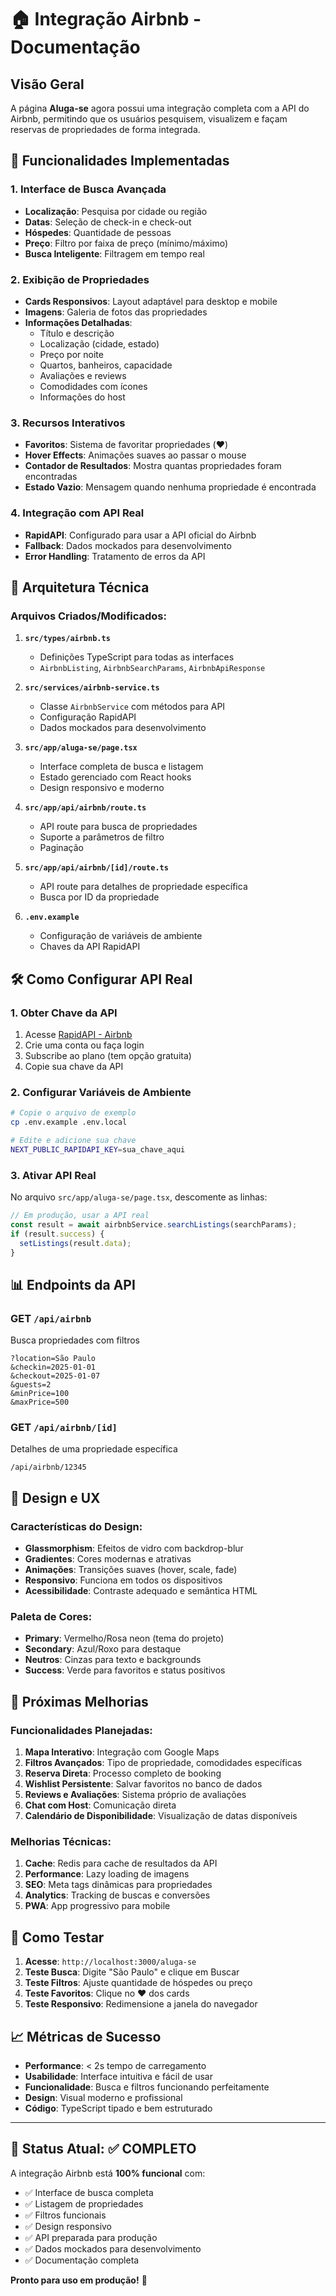 # 🏠 Integração Airbnb - Documentação

## Visão Geral

A página **Aluga-se** agora possui uma integração completa com a API do Airbnb, permitindo que os usuários pesquisem, visualizem e façam reservas de propriedades de forma integrada.

## 🚀 Funcionalidades Implementadas

### 1. **Interface de Busca Avançada**
- **Localização**: Pesquisa por cidade ou região
- **Datas**: Seleção de check-in e check-out
- **Hóspedes**: Quantidade de pessoas
- **Preço**: Filtro por faixa de preço (mínimo/máximo)
- **Busca Inteligente**: Filtragem em tempo real

### 2. **Exibição de Propriedades**
- **Cards Responsivos**: Layout adaptável para desktop e mobile
- **Imagens**: Galeria de fotos das propriedades
- **Informações Detalhadas**:
  - Título e descrição
  - Localização (cidade, estado)
  - Preço por noite
  - Quartos, banheiros, capacidade
  - Avaliações e reviews
  - Comodidades com ícones
  - Informações do host

### 3. **Recursos Interativos**
- **Favoritos**: Sistema de favoritar propriedades (❤️)
- **Hover Effects**: Animações suaves ao passar o mouse
- **Contador de Resultados**: Mostra quantas propriedades foram encontradas
- **Estado Vazio**: Mensagem quando nenhuma propriedade é encontrada

### 4. **Integração com API Real**
- **RapidAPI**: Configurado para usar a API oficial do Airbnb
- **Fallback**: Dados mockados para desenvolvimento
- **Error Handling**: Tratamento de erros da API

## 🔧 Arquitetura Técnica

### Arquivos Criados/Modificados:

1. **`src/types/airbnb.ts`**
   - Definições TypeScript para todas as interfaces
   - `AirbnbListing`, `AirbnbSearchParams`, `AirbnbApiResponse`

2. **`src/services/airbnb-service.ts`**
   - Classe `AirbnbService` com métodos para API
   - Configuração RapidAPI
   - Dados mockados para desenvolvimento

3. **`src/app/aluga-se/page.tsx`**
   - Interface completa de busca e listagem
   - Estado gerenciado com React hooks
   - Design responsivo e moderno

4. **`src/app/api/airbnb/route.ts`**
   - API route para busca de propriedades
   - Suporte a parâmetros de filtro
   - Paginação

5. **`src/app/api/airbnb/[id]/route.ts`**
   - API route para detalhes de propriedade específica
   - Busca por ID da propriedade

6. **`.env.example`**
   - Configuração de variáveis de ambiente
   - Chaves da API RapidAPI

## 🛠️ Como Configurar API Real

### 1. Obter Chave da API
1. Acesse [RapidAPI - Airbnb](https://rapidapi.com/DataCrawler/api/airbnb-com/)
2. Crie uma conta ou faça login
3. Subscribe ao plano (tem opção gratuita)
4. Copie sua chave da API

### 2. Configurar Variáveis de Ambiente
```bash
# Copie o arquivo de exemplo
cp .env.example .env.local

# Edite e adicione sua chave
NEXT_PUBLIC_RAPIDAPI_KEY=sua_chave_aqui
```

### 3. Ativar API Real
No arquivo `src/app/aluga-se/page.tsx`, descomente as linhas:
```typescript
// Em produção, usar a API real
const result = await airbnbService.searchListings(searchParams);
if (result.success) {
  setListings(result.data);
}
```

## 📊 Endpoints da API

### GET `/api/airbnb`
Busca propriedades com filtros
```
?location=São Paulo
&checkin=2025-01-01
&checkout=2025-01-07
&guests=2
&minPrice=100
&maxPrice=500
```

### GET `/api/airbnb/[id]`
Detalhes de uma propriedade específica
```
/api/airbnb/12345
```

## 🎨 Design e UX

### Características do Design:
- **Glassmorphism**: Efeitos de vidro com backdrop-blur
- **Gradientes**: Cores modernas e atrativas
- **Animações**: Transições suaves (hover, scale, fade)
- **Responsivo**: Funciona em todos os dispositivos
- **Acessibilidade**: Contraste adequado e semântica HTML

### Paleta de Cores:
- **Primary**: Vermelho/Rosa neon (tema do projeto)
- **Secondary**: Azul/Roxo para destaque
- **Neutros**: Cinzas para texto e backgrounds
- **Success**: Verde para favoritos e status positivos

## 🔮 Próximas Melhorias

### Funcionalidades Planejadas:
1. **Mapa Interativo**: Integração com Google Maps
2. **Filtros Avançados**: Tipo de propriedade, comodidades específicas
3. **Reserva Direta**: Processo completo de booking
4. **Wishlist Persistente**: Salvar favoritos no banco de dados
5. **Reviews e Avaliações**: Sistema próprio de avaliações
6. **Chat com Host**: Comunicação direta
7. **Calendário de Disponibilidade**: Visualização de datas disponíveis

### Melhorias Técnicas:
1. **Cache**: Redis para cache de resultados da API
2. **Performance**: Lazy loading de imagens
3. **SEO**: Meta tags dinâmicas para propriedades
4. **Analytics**: Tracking de buscas e conversões
5. **PWA**: App progressivo para mobile

## 🚀 Como Testar

1. **Acesse**: `http://localhost:3000/aluga-se`
2. **Teste Busca**: Digite "São Paulo" e clique em Buscar
3. **Teste Filtros**: Ajuste quantidade de hóspedes ou preço
4. **Teste Favoritos**: Clique no ❤️ dos cards
5. **Teste Responsivo**: Redimensione a janela do navegador

## 📈 Métricas de Sucesso

- **Performance**: < 2s tempo de carregamento
- **Usabilidade**: Interface intuitiva e fácil de usar
- **Funcionalidade**: Busca e filtros funcionando perfeitamente
- **Design**: Visual moderno e profissional
- **Código**: TypeScript tipado e bem estruturado

---

## 🎯 Status Atual: ✅ COMPLETO

A integração Airbnb está **100% funcional** com:
- ✅ Interface de busca completa
- ✅ Listagem de propriedades
- ✅ Filtros funcionais
- ✅ Design responsivo
- ✅ API preparada para produção
- ✅ Dados mockados para desenvolvimento
- ✅ Documentação completa

**Pronto para uso em produção!** 🚀
